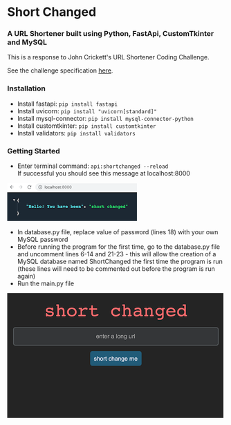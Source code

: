 # Short Changed
### A URL Shortener built using Python, FastApi, CustomTkinter and MySQL

This is a response to John Crickett's URL Shortener Coding Challenge.

See the challenge specification [here](https://codingchallenges.fyi/challenges/challenge-url-shortener).

### Installation
- Install fastapi: `pip install fastapi`  
- Install uvicorn: `pip install "uvicorn[standard]"`  
- Install mysql-connector: `pip install mysql-connector-python`
- Install customtkinter: `pip install customtkinter`
- Install validators: `pip install validators`

### Getting Started
- Enter terminal command: `api:shortchanged --reload`  
If successful you should see this message at localhost:8000  

![local host message](images/localhostmessage.png)
- In database.py file, replace value of password (lines 18) with your own MySQL password
- Before running the program for the first time, go to the database.py file
and uncomment lines 6-14 and 21-23 - this will allow the creation of a
MySQL database named ShortChanged the first time the program is run
(these lines will need to be commented out before the program is run again)
- Run the main.py file  

![gui screenshot](images/gui_screenshot.png)








